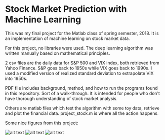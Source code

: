 # Stock Market Prediction with Machine Learning
This was my final project for the Matlab class of spring semester, 2018. It is an implementation of machine learning on stock market data.

For this project, no libraries were used. The deep learning algorithm was written manually based on mathematical principles.


2 csv files are the daily data for S&P 500 and VIX index, both retrieved from Yahoo Finance. S&P goes back to 1950s while VIX goes back to 1990s. I used a modified version of realized standard deviation to extrapolate VIX into 1950s.

PDF file includes background, method, and how to run the programs found in this repository. Sort of a walk-through. It is intended for people who don't have thorough understanding of stock market analysis.

Others are matlab files which test the algorithm with some toy data, retrieve and plot the financial data. project_stock.m is where all the action happens.

Some nice figures from this project:

![alt text](https://github.com/danyelkoca/matlab-project/blob/master/Figures/Figure%202.png)
![alt text](https://github.com/danyelkoca/matlab-project/blob/master/Figures/Figure%2012.png)
![alt text](https://github.com/danyelkoca/matlab-project/blob/master/Figures/Figure%2014.png)

